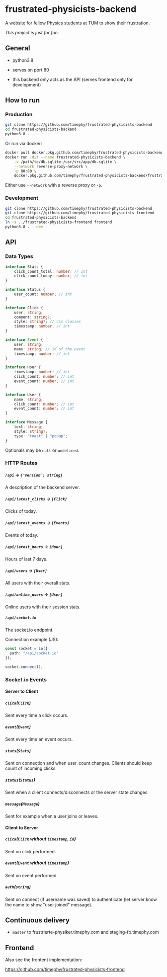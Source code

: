 # frustrated-physicists-backend

A website for fellow Physics students at TUM to show their frustration.

_This project is just for fun._

## General

- python3.8

- serves on port 80

- this backend only acts as the API (serves frontend only for development)

## How to run

### Production

```bash
git clone https://github.com/timephy/frustrated-physicists-backend
cd frustrated-physicists-backend
python3.8 .
```

Or run via docker:

```bash
docker pull docker.pkg.github.com/timephy/frustrated-physicists-backend/frustrated-physicists-backend:master
docker run -dit --name frustrated-physicists-backend \
    -v /path/to/db.sqlite:/usr/src/app/db.sqlite \
    --network reverse-proxy-network \
    -p 80:80 \
    docker.pkg.github.com/timephy/frustrated-physicists-backend/frustrated-physicists-backend:master
```

Either use `--network` with a reverse proxy or `-p`.

### Development

```bash
git clone https://github.com/timephy/frustrated-physicists-backend
git clone https://github.com/timephy/frustrated-physicists-frontend
cd frustrated-physicists-backend
ln -s ../frustrated-physicists-frontend frontend
python3.8 . --dev
```

## API

### Data Types

```typescript
interface Stats {
    click_count_total: number; // int
    click_count_today: number; // int
}

interface Status {
    user_count: number; // int
}

interface Click {
    user: string;
    comment: string?;
    style: string?; // css classes
    timestamp: number; // int
}

interface Event {
    user: string;
    name: string; // id of the event
    timestamp: number; // int
}

interface Hour {
    timestamp: number; // int
    click_count: number; // int
    event_count: number; // int
}

interface User {
    name: string;
    click_count: number; // int
    event_count: number; // int
}

interface Message {
    text: string;
    style: string?;
    type: "toast" | "popup";
}
```

Optionals may be `null` or `undefined`.

### HTTP Routes

##### `/api` -> `{"version": string}`

A description of the backend server.

##### `/api/latest_clicks` -> `[Click]`

Clicks of today.

##### `/api/latest_events` -> `[Events]`

Events of today.

##### `/api/latest_hours` -> `[Hour]`

Hours of last 7 days.

##### `/api/users` -> `[User]`

All users with their overall stats.

##### `/api/online_users` -> `[User]`

Online users with their session stats.

##### `/api/socket.io`

The socket.io endpoint.

Connection example (JS):

```typescript
const socket = io({
  path: "/api/socket.io"
});

socket.connect();
```

### Socket.io Events

#### Server to Client

##### `click`(`Click`)

Sent every time a click occurs.

##### `event`(`Event`)

Sent every time an event occurs.

##### `stats`(`Stats`)

Sent on connection and when user_count changes.
Clients should keep count of incoming clicks.

##### `status`(`Status`)

Sent when a client connects/disconnects or the server state changes.

##### `message`(`Message`)

Sent for example when a user joins or leaves.

#### Client to Server

##### `click`(`Click` without `timestamp`, `id`)

Sent on click performed.

##### `event`(`Event` without `timestamp`)

Sent on event performed.

##### `auth`(`string`)

Sent on connect (if username was saved) to authenticate (let server know the name to show "user joined" message).

## Continuous delivery

- `master` to frustrierte-physiker.timephy.com and staging-fp.timephy.com

## Frontend

Also see the frontent implementation:

<https://github.com/timephy/frustrated-physicists-frontend>
